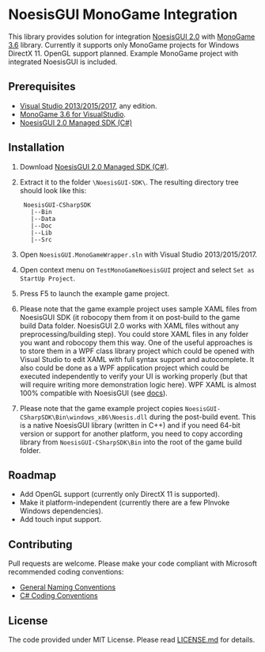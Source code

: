 NoesisGUI MonoGame Integration
=============
This library provides solution for integration [NoesisGUI 2.0](http://noesisengine.com) with [MonoGame 3.6](http://monogame.net) library.
Currently it supports only MonoGame projects for Windows DirectX 11. OpenGL support planned.
Example MonoGame project with integrated NoesisGUI is included.

Prerequisites
-----
* [Visual Studio 2013/2015/2017](https://www.visualstudio.com/), any edition.
* [MonoGame 3.6 for VisualStudio](http://monogame.net).
* [NoesisGUI 2.0 Managed SDK (C#)](http://www.noesisengine.com/developers/downloads.php)

Installation
-----
1. Download [NoesisGUI 2.0 Managed SDK (C#)](http://www.noesisengine.com/developers/downloads.php).
2. Extract it to the folder `\NoesisGUI-SDK\`. The resulting directory tree should look like this:
        
        NoesisGUI-CSharpSDK
          |--Bin
          |--Data
          |--Doc
          |--Lib
          |--Src
        
3. Open `NoesisGUI.MonoGameWrapper.sln` with Visual Studio 2013/2015/2017.
4. Open context menu on `TestMonoGameNoesisGUI` project and select `Set as StartUp Project`.
5. Press F5 to launch the example game project.
6. Please note that the game example project uses sample XAML files from NoesisGUI SDK (it robocopy them from it on post-build to the game build Data folder. NoesisGUI 2.0 works with XAML files without any preprocessing/building step). You could store XAML files in any folder you want and robocopy them this way. One of the useful approaches is to store them in a WPF class library project which could be opened with Visual Studio to edit XAML with full syntax support and autocomplete. It also could be done as a WPF application project which could be executed independently to verify your UI is working properly (but that will require writing more demonstration logic here). WPF XAML is almost 100% compatible with NoesisGUI (see [docs](http://noesisengine.com/docs)).
7. Please note that the game example project copies `NoesisGUI-CSharpSDK\Bin\windows_x86\Noesis.dll` during the post-build event. This is a native NoesisGUI library (written in C++) and if you need 64-bit version or support for another platform, you need to copy according library from `NoesisGUI-CSharpSDK\Bin` into the root of the game build folder.

Roadmap
-----
* Add OpenGL support (currently only DirectX 11 is supported).
* Make it platform-independent (currently there are a few PInvoke Windows dependencies).
* Add touch input support.

Contributing
-----
Pull requests are welcome.
Please make your code compliant with Microsoft recommended coding conventions:
* [General Naming Conventions](https://msdn.microsoft.com/en-us/library/ms229045%28v=vs.110%29.aspx) 
* [C# Coding Conventions](https://msdn.microsoft.com/en-us/library/ff926074.aspx)

License
-----
The code provided under MIT License. Please read [LICENSE.md](LICENSE.md) for details.
